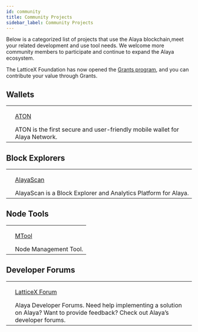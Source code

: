 ```yaml
---
id: community
title: Community Projects
sidebar_label: Community Projects
---
```


Below is a categorized list of projects that use the Alaya blockchain,meet your related development and use tool needs. We welcome more community members to participate and continue to expand the Alaya ecosystem.

The LatticeX Foundation has now opened the [Grants program](https://latticex.foundation/grants), and you can contribute your value through Grants.

## Wallets

<table className="commmunity-table">
    <tbody>
    <tr>
        <td><img alt="" src="/alaya-devdocs/img/ATON_logo.svg" /></td>
        <td>
            <p className="color"><a target="_blank" href="/alaya-devdocs/en/ATON-user-manual">ATON</a></p>
            ATON is the first secure and user-friendly mobile wallet for Alaya Network.
        </td>
    </tr>
    </tbody>
</table>

## Block Explorers

<table className="commmunity-table">
    <tbody>
    <tr>
        <td><img alt="" src="/alaya-devdocs/img/AlayaScan.svg" /></td>
        <td>
            <p className="color"><a target="_blank" href="https://scan.alaya.network/">AlayaScan</a></p>
            AlayaScan is a Block Explorer and Analytics Platform for Alaya.
        </td>
    </tr>
    </tbody>
</table>

## Node Tools

<table className="commmunity-table">
    <tbody>
    <tr>
        <td><img alt="" src="/alaya-devdocs/img/MTool_logo.svg" /></td>
        <td>
            <p className="color"><a target="_blank" href="https://download.alaya.network/alaya/mtool/windows/0.15.0/mtool-setup.exe">MTool</a></p>
            Node Management Tool.
        </td>
    </tr>
    </tbody>
</table>

## Developer Forums

<table className="commmunity-table">
    <tbody>
    <tr>
        <td><img alt="" src="/alaya-devdocs/img/latticexforumlogo.svg" /></td>
        <td>
            <p className="color"><a target="_blank" href="https://forum.latticex.foundation/">LatticeX Forum</a></p>
            Alaya Developer Forums. Need help implementing a solution on Alaya? Want to provide feedback?  Check out Alaya’s developer forums.
        </td>
    </tr>
    </tbody>
</table>
